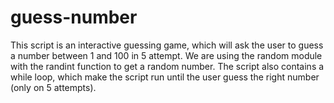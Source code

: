 # guess-number
This script is an interactive guessing game, which will ask the user to guess a number between 1 and 100 in 5 attempt. We are using the random module with the randint function to get a random number. The script also contains a while loop, which make the script run until the user guess the right number (only on 5 attempts).
